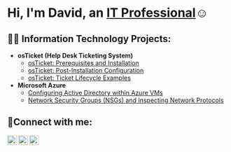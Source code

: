 <h1>Hi, I'm David, an <a href="https://linkedin.com/in/JaneDoe">IT Professional</a>☺</h1>

<h2>👨‍💻 Information Technology Projects:</h2>

- <b>osTicket (Help Desk Ticketing System)</b>
  - [osTicket: Prerequisites and Installation](https://github.com/David0o0123890dd/osticket-prereqs)
  - [osTicket: Post-Installation Configuration](https://github.com/David0o0123890dd/post-install-config)
  - [osTicket: Ticket Lifecycle Examples](https://github.com/David0o0123890dd/ticket-lifecycle)
- <b>Microsoft Azure</b>
  - [Configuring Active Directory within Azure VMs](https://github.com/David0o0123890dd/configure-ad)
  - [Network Security Groups (NSGs) and Inspecting Network Protocols](https://github.com/David0o0123890dd/azure-network-protocols)

<h2>🤳Connect with me:</h2>

[<img align="left" alt="Josh | Twitter" width="22px" src="https://cdn.jsdelivr.net/npm/simple-icons@v3/icons/twitter.svg" />][twitter]
[<img align="left" alt="Josh | LinkedIn" width="22px" src="https://cdn.jsdelivr.net/npm/simple-icons@v3/icons/linkedin.svg" />][linkedin]
[<img align="left" alt="Josh | Instagram" width="22px" src="https://cdn.jsdelivr.net/npm/simple-icons@v3/icons/instagram.svg" />][instagram]

[twitter]: https://twitter.com/Jane
[instagram]: https://www.instagram.com/Jane
[linkedin]: https://linkedin.com/in/Jane
